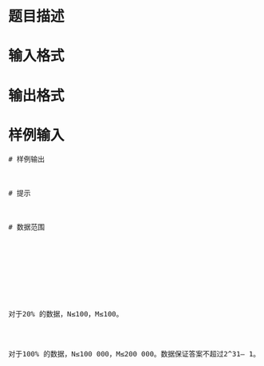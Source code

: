 

# 题目描述



# 输入格式



# 输出格式



# 样例输入


<pre>
# 样例输出



# 提示



# 数据范围


<p>
<br/>
</p>
<p>
对于20% 的数据，N≤100，M≤100。
</p>
<p>
对于100% 的数据，N≤100 000，M≤200 000。数据保证答案不超过2^31– 1。
</p>
<p>
<br/>
</p>
<p>
<br/>
</p>
